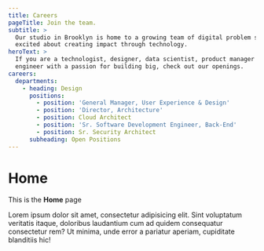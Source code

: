 ```yaml
---
title: Careers
pageTitle: Join the team.
subtitle: >
  Our studio in Brooklyn is home to a growing team of digital problem solvers
  excited about creating impact through technology. 
heroText: >
  If you are a technologist, designer, data scientist, product manager or
  engineer with a passion for building big, check out our openings. 
careers:
  departments:
    - heading: Design
      positions:
        - position: 'General Manager, User Experience & Design'
        - position: 'Director, Architecture'
        - position: Cloud Architect
        - position: 'Sr. Software Development Engineer, Back-End'
        - position: Sr. Security Architect
      subheading: Open Positions
---
```

# Home

This is the **Home** page

Lorem ipsum dolor sit amet, consectetur adipisicing elit. Sint voluptatum veritatis itaque, doloribus laudantium cum ad quidem consequatur consectetur rem? Ut minima, unde error a pariatur aperiam, cupiditate blanditiis hic!

